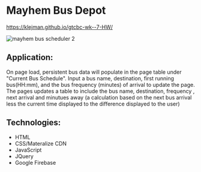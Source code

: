 # Mayhem Bus Depot
https://klejman.github.io/gtcbc-wk--7-HW/

![mayhem bus scheduler 2](https://user-images.githubusercontent.com/28759418/35245932-ebfc080c-ff92-11e7-8e0c-20e8eb031aab.png)



## Application:
On page load, persistent bus data will populate in the page table under "Current Bus Schedule".
Input a bus name, destination, first running bus(HH:mm), and the bus frequency (minutes) of arrival to update the page.
The pages updates a table to include the bus name, destination, frequency , next arrival and minutues away (a calculation based on the next bus arrival less the current time displayed to the difference displayed to the user)

## Technologies:
* HTML
* CSS/Materalize CDN
* JavaScript
* JQuery
* Google Firebase
